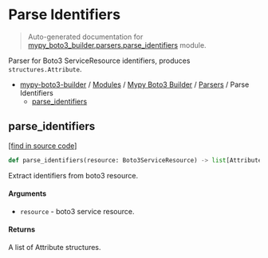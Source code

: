 # Parse Identifiers

> Auto-generated documentation for [mypy_boto3_builder.parsers.parse_identifiers](https://github.com/vemel/mypy_boto3_builder/blob/master/mypy_boto3_builder/parsers/parse_identifiers.py) module.

Parser for Boto3 ServiceResource identifiers, produces `structures.Attribute`.

- [mypy-boto3-builder](../../README.md#mypy_boto3_builder) / [Modules](../../MODULES.md#mypy-boto3-builder-modules) / [Mypy Boto3 Builder](../index.md#mypy-boto3-builder) / [Parsers](index.md#parsers) / Parse Identifiers
    - [parse_identifiers](#parse_identifiers)

## parse_identifiers

[[find in source code]](https://github.com/vemel/mypy_boto3_builder/blob/master/mypy_boto3_builder/parsers/parse_identifiers.py#L10)

```python
def parse_identifiers(resource: Boto3ServiceResource) -> list[Attribute]:
```

Extract identifiers from boto3 resource.

#### Arguments

- `resource` - boto3 service resource.

#### Returns

A list of Attribute structures.
